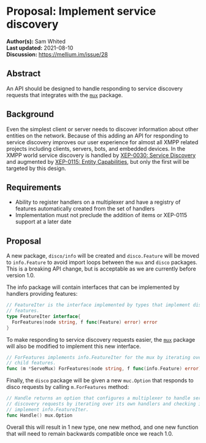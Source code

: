 # Proposal: Implement service discovery

**Author(s):** Sam Whited  
**Last updated:** 2021-08-10  
**Discussion:** https://mellium.im/issue/28


## Abstract

An API should be designed to handle responding to service discovery requests
that integrates with the [`mux`] package.


## Background

Even the simplest client or server needs to discover information about other
entities on the network.
Because of this adding an API for responding to service discovery improves our
user experience for almost all XMPP related projects including clients, servers,
bots, and embedded devices.
In the XMPP world service discovery is handled by [XEP-0030: Service Discovery]
and augmented by [XEP-0115: Entity Capabilities], but only the first will be
targeted by this design.


## Requirements

 - Ability to register handlers on a multiplexer and have a registry of features
   automatically created from the set of handlers
 - Implementation must not preclude the addition of items or XEP-0115 support at
   a later date


## Proposal

A new package, `disco/info` will be created and `disco.Feature` will be moved to
`info.Feature` to avoid import loops between the `mux` and `disco` packages.
This is a breaking API change, but is acceptable as we are currently before
version 1.0.

The info package will contain interfaces that can be implemented by handlers
providing features:

```go
// FeatureIter is the interface implemented by types that implement disco
// features.
type FeatureIter interface{
  ForFeatures(node string, f func(Feature) error) error
}
```

To make responding to service discovery requests easier, the [`mux`] package
will also be modified to implement this new interface.

```go
// ForFeatures implements info.FeatureIter for the mux by iterating over all
// child features.
func (m *ServeMux) ForFeatures(node string, f func(info.Feature) error) error
```

Finally, the `disco` package will be given a new `muc.Option` that responds to
disco requests by calling `m.ForFeatures` method:

```go
// Handle returns an option that configures a multiplexer to handle service
// discovery requests by iterating over its own handlers and checking if they
// implement info.FeatureIter.
func Handle() mux.Option
```

Overall this will result in 1 new type, one new method, and one new function
that will need to remain backwards compatible once we reach 1.0.


[`mux`]: https://pkg.go.dev/github.com/kamrankamilli/xmpp/mux
[XEP-0030: Service Discovery]: https://xmpp.org/extensions/xep-0030.html
[XEP-0115: Entity Capabilities]: https://xmpp.org/extensions/xep-0115.html
